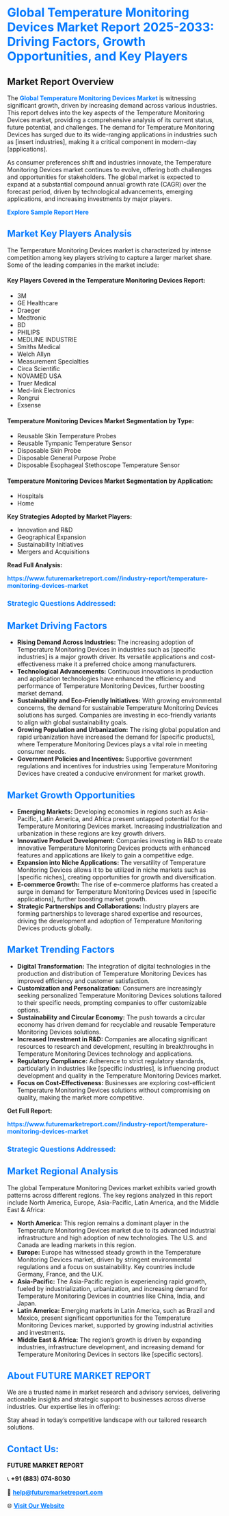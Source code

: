 <h1 style="color: #007BFF;">Global Temperature Monitoring Devices Market Report 2025-2033: Driving Factors, Growth Opportunities, and Key Players</h1>

<section id="overview">
<h2>Market Report Overview</h2>
<p>The <a href="https://www.futuremarketreport.com//industry-report/temperature-monitoring-devices-market" style="color: #007BFF; text-decoration: none;"><strong>Global Temperature Monitoring Devices Market</strong></a> is witnessing significant growth, driven by increasing demand across various industries. This report delves into the key aspects of the Temperature Monitoring Devices market, providing a comprehensive analysis of its current status, future potential, and challenges. The demand for Temperature Monitoring Devices has surged due to its wide-ranging applications in industries such as [insert industries], making it a critical component in modern-day [applications].</p>
<p>As consumer preferences shift and industries innovate, the Temperature Monitoring Devices market continues to evolve, offering both challenges and opportunities for stakeholders. The global market is expected to expand at a substantial compound annual growth rate (CAGR) over the forecast period, driven by technological advancements, emerging applications, and increasing investments by major players.</p>
</section>

<section id="overview">
<p><a href="https://www.futuremarketreport.com//request-sample/reportId=84238" style="color: #007BFF; text-decoration: none;"><strong>Explore Sample Report Here</strong></a></p>
</section>

<section id="key-players">
<h2 style="color: #007BFF;">Market Key Players Analysis</h2>
<p>The Temperature Monitoring Devices market is characterized by intense competition among key players striving to capture a larger market share. Some of the leading companies in the market include:</p>
<h4>Key Players Covered in the Temperature Monitoring Devices Report:</h4>
<ul><li>3M</li><li>GE Healthcare</li><li>Draeger</li><li>Medtronic</li><li>BD</li><li>PHILIPS</li><li>MEDLINE INDUSTRIE</li><li>Smiths Medical</li><li>Welch Allyn</li><li>Measurement Specialties</li><li>Circa Scientific</li><li>NOVAMED USA</li><li>Truer Medical</li><li>Med-link Electronics</li><li>Rongrui</li><li>Exsense</li></ul>
<h4>Temperature Monitoring Devices Market Segmentation by Type:</h4>
<ul><li>Reusable Skin Temperature Probes</li><li>Reusable Tympanic Temperature Sensor</li><li>Disposable Skin Probe</li><li>Disposable General Purpose Probe</li><li>Disposable Esophageal Stethoscope Temperature Sensor</li></ul>

<h4>Temperature Monitoring Devices Market Segmentation by Application:</h4>
<ul><li>Hospitals</li><li>Home</li></ul>
<p><strong>Key Strategies Adopted by Market Players:</strong></p>
<ul>
<li>Innovation and R&D</li>
<li>Geographical Expansion</li>
<li>Sustainability Initiatives</li>
<li>Mergers and Acquisitions</li>
</ul>
</section>

<section>
<p><strong>Read Full Analysis: </strong></p><a href="https://www.futuremarketreport.com//industry-report/temperature-monitoring-devices-market" style="color: #007BFF; text-decoration: none;"><strong>https://www.futuremarketreport.com//industry-report/temperature-monitoring-devices-market</strong></a>
<h3 style="color: #007BFF;">Strategic Questions Addressed:</h3>
</section>

<section id="driving-factors">
<h2 style="color: #007BFF;">Market Driving Factors</h2>
<ul>
<li><strong>Rising Demand Across Industries:</strong> The increasing adoption of Temperature Monitoring Devices in industries such as [specific industries] is a major growth driver. Its versatile applications and cost-effectiveness make it a preferred choice among manufacturers.</li>
<li><strong>Technological Advancements:</strong> Continuous innovations in production and application technologies have enhanced the efficiency and performance of Temperature Monitoring Devices, further boosting market demand.</li>
<li><strong>Sustainability and Eco-Friendly Initiatives:</strong> With growing environmental concerns, the demand for sustainable Temperature Monitoring Devices solutions has surged. Companies are investing in eco-friendly variants to align with global sustainability goals.</li>
<li><strong>Growing Population and Urbanization:</strong> The rising global population and rapid urbanization have increased the demand for [specific products], where Temperature Monitoring Devices plays a vital role in meeting consumer needs.</li>
<li><strong>Government Policies and Incentives:</strong> Supportive government regulations and incentives for industries using Temperature Monitoring Devices have created a conducive environment for market growth.</li>
</ul>
</section>

<section id="growth-opportunities">
<h2 style="color: #007BFF;">Market Growth Opportunities</h2>
<ul>
<li><strong>Emerging Markets:</strong> Developing economies in regions such as Asia-Pacific, Latin America, and Africa present untapped potential for the Temperature Monitoring Devices market. Increasing industrialization and urbanization in these regions are key growth drivers.</li>
<li><strong>Innovative Product Development:</strong> Companies investing in R&D to create innovative Temperature Monitoring Devices products with enhanced features and applications are likely to gain a competitive edge.</li>
<li><strong>Expansion into Niche Applications:</strong> The versatility of Temperature Monitoring Devices allows it to be utilized in niche markets such as [specific niches], creating opportunities for growth and diversification.</li>
<li><strong>E-commerce Growth:</strong> The rise of e-commerce platforms has created a surge in demand for Temperature Monitoring Devices used in [specific applications], further boosting market growth.</li>
<li><strong>Strategic Partnerships and Collaborations:</strong> Industry players are forming partnerships to leverage shared expertise and resources, driving the development and adoption of Temperature Monitoring Devices products globally.</li>
</ul>
</section>

<section id="trending-factors">
<h2 style="color: #007BFF;">Market Trending Factors</h2>
<ul>
<li><strong>Digital Transformation:</strong> The integration of digital technologies in the production and distribution of Temperature Monitoring Devices has improved efficiency and customer satisfaction.</li>
<li><strong>Customization and Personalization:</strong> Consumers are increasingly seeking personalized Temperature Monitoring Devices solutions tailored to their specific needs, prompting companies to offer customizable options.</li>
<li><strong>Sustainability and Circular Economy:</strong> The push towards a circular economy has driven demand for recyclable and reusable Temperature Monitoring Devices solutions.</li>
<li><strong>Increased Investment in R&D:</strong> Companies are allocating significant resources to research and development, resulting in breakthroughs in Temperature Monitoring Devices technology and applications.</li>
<li><strong>Regulatory Compliance:</strong> Adherence to strict regulatory standards, particularly in industries like [specific industries], is influencing product development and quality in the Temperature Monitoring Devices market.</li>
<li><strong>Focus on Cost-Effectiveness:</strong> Businesses are exploring cost-efficient Temperature Monitoring Devices solutions without compromising on quality, making the market more competitive.</li>
</ul>
</section>

<section>
<p><strong>Get Full Report: </strong></p><a href="https://www.futuremarketreport.com//industry-report/temperature-monitoring-devices-market" style="color: #007BFF; text-decoration: none;"><strong>https://www.futuremarketreport.com//industry-report/temperature-monitoring-devices-market</strong></a>
<h3 style="color: #007BFF;">Strategic Questions Addressed:</h3>
</section>


<section id="regional-analysis">
<h2 style="color: #007BFF;">Market Regional Analysis</h2>
<p>The global Temperature Monitoring Devices market exhibits varied growth patterns across different regions. The key regions analyzed in this report include North America, Europe, Asia-Pacific, Latin America, and the Middle East & Africa:</p>
<ul>
<li><strong>North America:</strong> This region remains a dominant player in the Temperature Monitoring Devices market due to its advanced industrial infrastructure and high adoption of new technologies. The U.S. and Canada are leading markets in this region.</li>
<li><strong>Europe:</strong> Europe has witnessed steady growth in the Temperature Monitoring Devices market, driven by stringent environmental regulations and a focus on sustainability. Key countries include Germany, France, and the U.K.</li>
<li><strong>Asia-Pacific:</strong> The Asia-Pacific region is experiencing rapid growth, fueled by industrialization, urbanization, and increasing demand for Temperature Monitoring Devices in countries like China, India, and Japan.</li>
<li><strong>Latin America:</strong> Emerging markets in Latin America, such as Brazil and Mexico, present significant opportunities for the Temperature Monitoring Devices market, supported by growing industrial activities and investments.</li>
<li><strong>Middle East & Africa:</strong> The region’s growth is driven by expanding industries, infrastructure development, and increasing demand for Temperature Monitoring Devices in sectors like [specific sectors].</li>
</ul>
</section>

<footer>
<h2 style="color: #007BFF;">About FUTURE MARKET REPORT</h2>
<p>We are a trusted name in market research and advisory services, delivering actionable insights and strategic support to businesses across diverse industries. Our expertise lies in offering:</p>

<p>Stay ahead in today’s competitive landscape with our tailored research solutions.</p>

<h2 style="color: #007BFF;">Contact Us:</h2>
<p><strong>FUTURE MARKET REPORT</strong></p>
<p>📞 <strong>+91 (883) 074-8030</strong></p>
<p>📧 <strong><a href="mailto:help@futuremarketreport.com" style="color: #007BFF;">help@futuremarketreport.com</a></strong></p>
<p>🌐 <strong><a href="https://www.futuremarketreport.com/" style="color: #007BFF;">Visit Our Website</a></strong></p>
</footer>